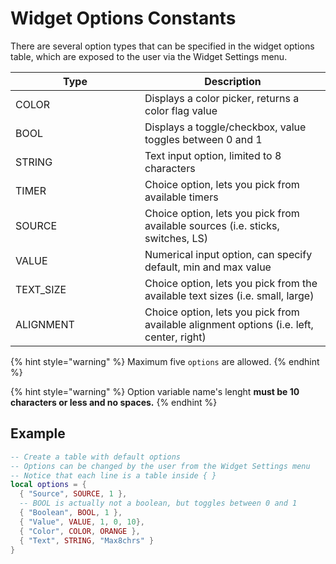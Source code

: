 # Widget Options Constants

There are several option types that can be specified in the widget options table, which are exposed to the user via the Widget Settings menu.

<table><thead><tr><th width="191">Type</th><th>Description</th></tr></thead><tbody><tr><td>COLOR</td><td>Displays a color picker, returns a color flag value</td></tr><tr><td>BOOL</td><td>Displays a toggle/checkbox, value toggles between 0 and 1</td></tr><tr><td>STRING</td><td>Text input option, limited to 8 characters</td></tr><tr><td>TIMER</td><td>Choice option, lets you pick from available timers</td></tr><tr><td>SOURCE</td><td>Choice option, lets you pick from available sources (i.e. sticks, switches, LS)</td></tr><tr><td>VALUE</td><td>Numerical input option, can specify default, min and max value</td></tr><tr><td>TEXT_SIZE</td><td>Choice option, lets you pick from the available text sizes (i.e. small, large)</td></tr><tr><td>ALIGNMENT</td><td>Choice option, lets you pick from available alignment options (i.e. left, center, right)</td></tr></tbody></table>

{% hint style="warning" %}
Maximum five `options` are allowed.
{% endhint %}

{% hint style="warning" %}
Option variable name's lenght **must be 10 characters or less and no spaces.**
{% endhint %}

## Example

```lua
-- Create a table with default options
-- Options can be changed by the user from the Widget Settings menu
-- Notice that each line is a table inside { }
local options = {
  { "Source", SOURCE, 1 },
  -- BOOL is actually not a boolean, but toggles between 0 and 1
  { "Boolean", BOOL, 1 },
  { "Value", VALUE, 1, 0, 10},
  { "Color", COLOR, ORANGE },
  { "Text", STRING, "Max8chrs" }
}

```

